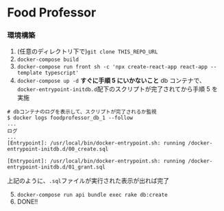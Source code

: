 # Food Professor

### 環境構築

1. (任意のディレクトリ下で)`git clone THIS_REPO_URL`
2. `docker-compose build`
3. `docker-compose run front sh -c 'npx create-react-app react-app --template typescript'`
4. `docker-compose up -d`
   **すぐに手順 5 にいかないこと**
   db コンテナで、`docker-entrypoint-initdb.d`配下のスクリプトが完了されてから手順 5 を実施

```
# dbコンテナのログを表示して、スクリプトが完了されるか監視
$ docker logs foodprofessor_db_1 --follow
...
ログ
...
[Entrypoint]: /usr/local/bin/docker-entrypoint.sh: running /docker-entrypoint-initdb.d/00_create.sql

[Entrypoint]: /usr/local/bin/docker-entrypoint.sh: running /docker-entrypoint-initdb.d/01_grant.sql
```

上記のように、`.sql`ファイルが実行された表示が出れば完了

5. `docker-compose run api bundle exec rake db:create`
6. DONE!!
